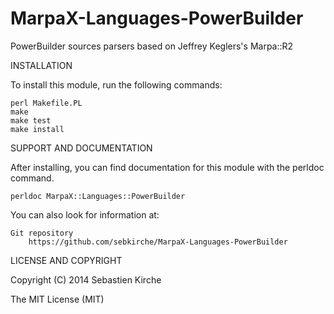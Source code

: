 MarpaX-Languages-PowerBuilder
=============================

PowerBuilder sources parsers based on Jeffrey Keglers's Marpa::R2

INSTALLATION

To install this module, run the following commands:

	perl Makefile.PL
	make
	make test
	make install

SUPPORT AND DOCUMENTATION

After installing, you can find documentation for this module with the
perldoc command.

    perldoc MarpaX::Languages::PowerBuilder

You can also look for information at:

    Git repository
        https://github.com/sebkirche/MarpaX-Languages-PowerBuilder

LICENSE AND COPYRIGHT

Copyright (C) 2014 Sebastien Kirche

The MIT License (MIT)
